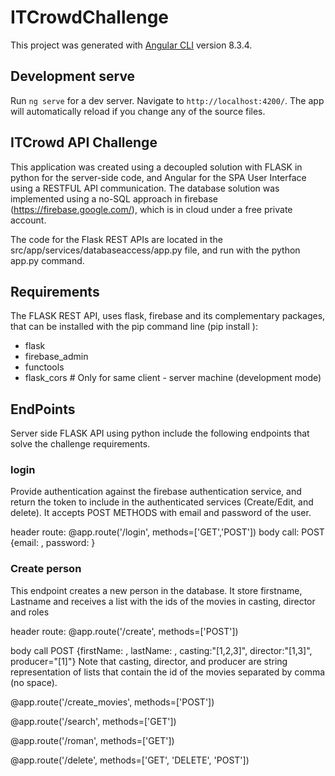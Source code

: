 # ITCrowdChallenge

This project was generated with [Angular CLI](https://github.com/angular/angular-cli) version 8.3.4.

## Development serve
Run `ng serve` for a dev server. Navigate to `http://localhost:4200/`. The app will automatically reload if you change any of the source files.

## ITCrowd API Challenge

This application was created using a decoupled solution with FLASK in python for the server-side code, and Angular for the SPA User Interface using a RESTFUL API communication. The database solution was implemented using a no-SQL approach in firebase (https://firebase.google.com/), which is in cloud under a free private account.

The code for the Flask REST APIs are located in the src/app/services/databaseaccess/app.py file, and run with the python app.py command.

## Requirements 
The FLASK REST API, uses flask, firebase and its complementary packages, that can be installed with the pip command line (pip install <PACKAGE NAME>):

- flask
- firebase_admin
- functools
- flask_cors # Only for same client - server machine (development mode)

## EndPoints

Server side FLASK API using python include the following endpoints that solve the challenge requirements.

### login
Provide authentication against the firebase authentication service, and return the token to include in the authenticated services (Create/Edit, and delete). It accepts POST METHODS with email and password of the user.

header route:
@app.route('/login', methods=['GET','POST'])
body call: 
POST {email: <user email>, password: <password>}

### Create person
This endpoint creates a new person in the database. It store firstname, Lastname and receives a list with the ids of the movies in casting, director and roles

header route:
@app.route('/create', methods=['POST'])

body call
POST {firstName: <person firstname>, lastName: <person lastname>, casting:"[1,2,3]", director:"[1,3]", producer="[1]"}
Note that casting, director, and producer are string representation of lists that contain the id of the movies separated by comma (no space). 


@app.route('/create_movies', methods=['POST'])



@app.route('/search', methods=['GET'])


@app.route('/roman', methods=['GET'])


@app.route('/delete', methods=['GET', 'DELETE', 'POST'])
